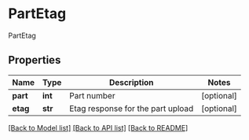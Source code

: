 # PartEtag

PartEtag
## Properties
Name | Type | Description | Notes
------------ | ------------- | ------------- | -------------
**part** | **int** | Part number | [optional] 
**etag** | **str** | Etag response for the part upload | [optional] 

[[Back to Model list]](../README.md#documentation-for-models) [[Back to API list]](../README.md#documentation-for-api-endpoints) [[Back to README]](../README.md)


